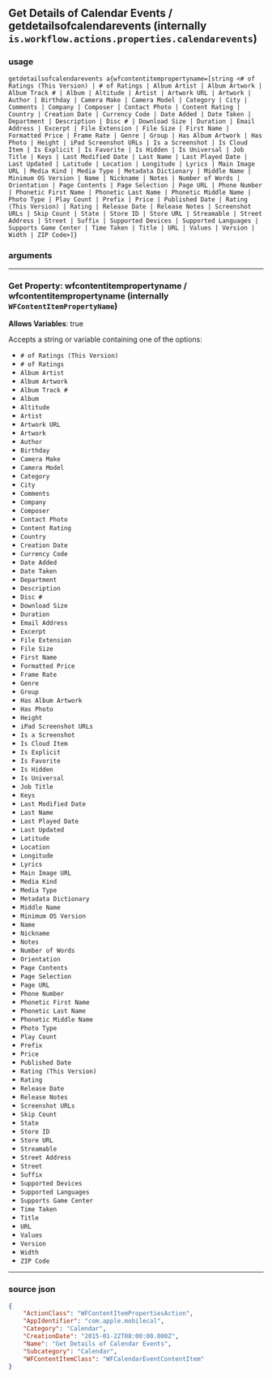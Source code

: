 
## Get Details of Calendar Events / getdetailsofcalendarevents (internally `is.workflow.actions.properties.calendarevents`)



### usage
```
getdetailsofcalendarevents a{wfcontentitempropertyname=[string <# of Ratings (This Version) | # of Ratings | Album Artist | Album Artwork | Album Track # | Album | Altitude | Artist | Artwork URL | Artwork | Author | Birthday | Camera Make | Camera Model | Category | City | Comments | Company | Composer | Contact Photo | Content Rating | Country | Creation Date | Currency Code | Date Added | Date Taken | Department | Description | Disc # | Download Size | Duration | Email Address | Excerpt | File Extension | File Size | First Name | Formatted Price | Frame Rate | Genre | Group | Has Album Artwork | Has Photo | Height | iPad Screenshot URLs | Is a Screenshot | Is Cloud Item | Is Explicit | Is Favorite | Is Hidden | Is Universal | Job Title | Keys | Last Modified Date | Last Name | Last Played Date | Last Updated | Latitude | Location | Longitude | Lyrics | Main Image URL | Media Kind | Media Type | Metadata Dictionary | Middle Name | Minimum OS Version | Name | Nickname | Notes | Number of Words | Orientation | Page Contents | Page Selection | Page URL | Phone Number | Phonetic First Name | Phonetic Last Name | Phonetic Middle Name | Photo Type | Play Count | Prefix | Price | Published Date | Rating (This Version) | Rating | Release Date | Release Notes | Screenshot URLs | Skip Count | State | Store ID | Store URL | Streamable | Street Address | Street | Suffix | Supported Devices | Supported Languages | Supports Game Center | Time Taken | Title | URL | Values | Version | Width | ZIP Code>]}
```

### arguments

---

### Get Property: wfcontentitempropertyname / wfcontentitempropertyname (internally `WFContentItemPropertyName`)
**Allows Variables**: true



Accepts a string 
or variable
containing one of the options:

- `# of Ratings (This Version)`
- `# of Ratings`
- `Album Artist`
- `Album Artwork`
- `Album Track #`
- `Album`
- `Altitude`
- `Artist`
- `Artwork URL`
- `Artwork`
- `Author`
- `Birthday`
- `Camera Make`
- `Camera Model`
- `Category`
- `City`
- `Comments`
- `Company`
- `Composer`
- `Contact Photo`
- `Content Rating`
- `Country`
- `Creation Date`
- `Currency Code`
- `Date Added`
- `Date Taken`
- `Department`
- `Description`
- `Disc #`
- `Download Size`
- `Duration`
- `Email Address`
- `Excerpt`
- `File Extension`
- `File Size`
- `First Name`
- `Formatted Price`
- `Frame Rate`
- `Genre`
- `Group`
- `Has Album Artwork`
- `Has Photo`
- `Height`
- `iPad Screenshot URLs`
- `Is a Screenshot`
- `Is Cloud Item`
- `Is Explicit`
- `Is Favorite`
- `Is Hidden`
- `Is Universal`
- `Job Title`
- `Keys`
- `Last Modified Date`
- `Last Name`
- `Last Played Date`
- `Last Updated`
- `Latitude`
- `Location`
- `Longitude`
- `Lyrics`
- `Main Image URL`
- `Media Kind`
- `Media Type`
- `Metadata Dictionary`
- `Middle Name`
- `Minimum OS Version`
- `Name`
- `Nickname`
- `Notes`
- `Number of Words`
- `Orientation`
- `Page Contents`
- `Page Selection`
- `Page URL`
- `Phone Number`
- `Phonetic First Name`
- `Phonetic Last Name`
- `Phonetic Middle Name`
- `Photo Type`
- `Play Count`
- `Prefix`
- `Price`
- `Published Date`
- `Rating (This Version)`
- `Rating`
- `Release Date`
- `Release Notes`
- `Screenshot URLs`
- `Skip Count`
- `State`
- `Store ID`
- `Store URL`
- `Streamable`
- `Street Address`
- `Street`
- `Suffix`
- `Supported Devices`
- `Supported Languages`
- `Supports Game Center`
- `Time Taken`
- `Title`
- `URL`
- `Values`
- `Version`
- `Width`
- `ZIP Code`

---

### source json

```json
{
	"ActionClass": "WFContentItemPropertiesAction",
	"AppIdentifier": "com.apple.mobilecal",
	"Category": "Calendar",
	"CreationDate": "2015-01-22T08:00:00.000Z",
	"Name": "Get Details of Calendar Events",
	"Subcategory": "Calendar",
	"WFContentItemClass": "WFCalendarEventContentItem"
}
```
